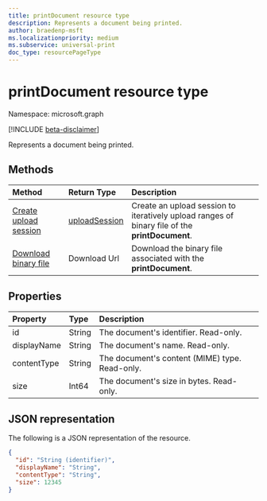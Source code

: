 ```yaml
---
title: printDocument resource type
description: Represents a document being printed.
author: braedenp-msft
ms.localizationpriority: medium
ms.subservice: universal-print
doc_type: resourcePageType
---
```


# printDocument resource type

Namespace: microsoft.graph

[!INCLUDE [beta-disclaimer](../../includes/beta-disclaimer.md)]

Represents a document being printed.

## Methods

| Method       | Return Type | Description |
|:-------------|:------------|:------------|
| [Create upload session](../api/printdocument-createuploadsession.md) | [uploadSession](uploadsession.md) | Create an upload session to iteratively upload ranges of binary file of the **printDocument**. |
| [Download binary file](../api/printdocument-get-file.md) | Download Url | Download the binary file associated with the **printDocument**. |

## Properties
| Property     | Type        | Description |
|:-------------|:------------|:------------|
|id|String|The document's identifier. Read-only.|
|displayName|String|The document's name. Read-only.|
|contentType|String|The document's content (MIME) type. Read-only.|
|size|Int64|The document's size in bytes. Read-only.|

## JSON representation

The following is a JSON representation of the resource.

<!-- {
  "blockType": "resource",
  "optionalProperties": [

  ],
  "@odata.type": "microsoft.graph.printDocument"
}-->

```json
{
  "id": "String (identifier)",
  "displayName": "String",
  "contentType": "String",
  "size": 12345
}

```


